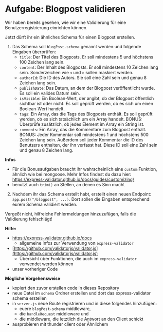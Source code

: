 # Aufgabe: Blogpost validieren

Wir haben bereits gesehen, wie wir eine Validierung für eine Benutzerregistrierung einrichten können.

Jetzt dürft ihr ein ähnliches Schema für einen Blogpost erstellen. 

1. Das Schema soll `blogPost-schema` genannt werden und folgende Eingaben überprüfen:
    - `title`: Der Titel des Blogposts. Er soll mindestens 5 und höchstens 100 Zeichen lang sein.
    - `content`: Der Inhalt des Blogposts. Er soll mindestens 10 Zeichen lang sein. Sonderzeichen wie `<` und `>` sollen maskiert werden.
    - `authorId`: Die ID des Autors. Sie soll eine Zahl sein und genau 8 Zeichen lang sein.
    - `publishDate`: Das Datum, an dem der Blogpost veröffentlicht wurde. Es soll ein valides Datum sein.
    - `isVisible`: Ein Boolean-Wert, der angibt, ob der Blogpost öffentlich sichtbar ist oder nicht. Es soll geprüft werden, ob es sich um einen Boolean-Wert handelt.
    -  `tags`: Ein Array, das die Tags des Blogposts enthält. Es soll geprüft werden, ob es sich tatsächlich um ein Array handelt. BONUS: Überprüfe zusätzlich, ob jedes Element im Array ein String ist.
    - `comments`: Ein Array, das die Kommentare zum Blogpost enthält.  BONUS: Jeder Kommentar soll mindestens 1 und höchstens 500 Zeichen lang sein. Außerdem soll jeder Kommentar die ID des Benutzers enthalten, der ihn verfasst hat. Diese ID soll eine Zahl sein und genau 8 Zeichen lang.

**Infos**
- Für die Bonusaufgaben braucht ihr wahrscheinlich eine `custom` Funktion, ähnlich wie bei mongoose. Mehr Infos findest du dazu hier: https://express-validator.github.io/docs/guides/customizing/
- benutzt auch `trim()` an Stellen, an denen es Sinn macht

2. Nachdem ihr das Schema erstellt habt, erstellt einen neuen Endpoint: `app.post("/blogpost", ...)`. Dort sollen die Eingaben entsprechend eurem Schema validiert werden.

Vergeßt nicht, hilfreiche Fehlermeldungen hinzuzufügen, falls die Validierung fehlschlägt!

**Hilfe:**
- https://express-validator.github.io/docs 
	- allgemeine Infos zur Verwendung von `express-validator`
- [https://github.com/validatorjs/validator.js](https://github.com/validatorjs/validator.js)
	- Übersicht über Funktionen, die auch im `express-validator` verwendet werden können
- unser vorheriger Code


**Mögliche Vorgehensweise**

- kopiert den zuvor erstellen code in dieses Repository
- neue Datei im `schema` Ordner erstellen und dort das express-validator schema erstellen
- in `server.js` neue Route registrieren und in diese folgendes hinzufügen: 
	- euere `blogPost-schema` middleware, 
	- die `handleRequest` middleware und 
	- die middleware, die letztlich die Antwort an den Client schickt
- ausprobieren mit thunder client oder Ähnlichem
